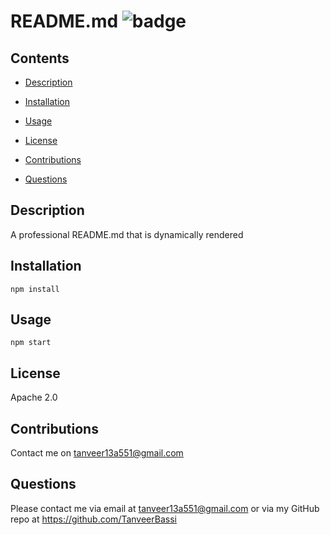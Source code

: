 # README.md ![badge](https://img.shields.io/badge/Apache%202.0-license-green)
## Contents
- [Description](#description)
- [Installation](#installation)
- [Usage](#usage)
- [License](#license)
- [Contributions](#contributions)

- [Questions](#questions)
## Description
A professional README.md that is dynamically rendered
## Installation
```
npm install
```
## Usage
```
npm start
```
## License
Apache 2.0
## Contributions
Contact me on tanveer13a551@gmail.com

## Questions
Please contact me via email at tanveer13a551@gmail.com or via my GitHub repo at https://github.com/TanveerBassi
